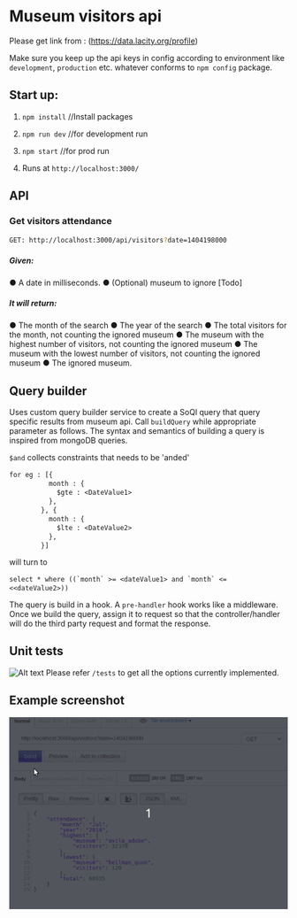 # Museum visitors api

Please get link from  : 
(https://data.lacity.org/profile)

Make sure you keep up the api keys in config according to environment like `development`, `production` etc. whatever conforms to `npm config` package. 

## Start up:

1. `npm install` //Install packages

2. `npm run dev` //for development run

3. `npm start` //for prod run

4. Runs at `http://localhost:3000/`

## API 
### Get visitors attendance

```sh
GET: http://localhost:3000/api/visitors?date=1404198000
```
##### Given:
● A date in milliseconds.
● (Optional) museum to ignore [Todo]

##### It will return:
● The month of the search
● The year of the search
● The total visitors for the month, not counting the ignored museum
● The museum with the highest number of visitors, not counting the ignored museum
● The museum with the lowest number of visitors, not counting the ignored museum
● The ignored museum.

## Query builder
Uses custom query builder service to create a SoQl query that query specific results from museum api.
Call `buildQuery` while appropriate parameter as follows. The syntax and semantics of building a query is inspired from mongoDB queries.

`$and` collects constraints that needs to be 'anded'
```
for eg : [{
          month : {
            $gte : <DateValue1>
          },
        }, {
          month : {
            $lte : <DateValue2>
          },
        }]
```
will turn to 

```
select * where ((`month` >= <dateValue1> and `month` <= <<dateValue2>))
```

The query is build in a hook. A `pre-handler` hook works like a middleware.
Once we build the query, assign it to request so that the controller/handler will do the third party request and format the response.

## Unit tests
![Alt text](tests.png?raw=true "Title")
Please refer `/tests` to get all the options currently implemented. 

## Example screenshot
![Alt text](example.gif?raw=true "Title")
